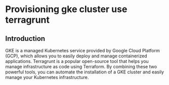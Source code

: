 # Provisioning gke cluster use terragrunt

## Introduction

GKE is a managed Kubernetes service provided by Google Cloud Platform (GCP), which allows you to easily deploy and manage containerized applications. Terragrunt is a popular open-source tool that helps you manage infrastructure as code using Terraform. By combining these two powerful tools, you can automate the installation of a GKE cluster and easily manage your Kubernetes infrastructure.
